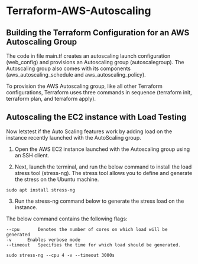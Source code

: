 # Terraform-AWS-Autoscaling
## Building the Terraform Configuration for an AWS Autoscaling Group

The code in file main.tf creates an autoscaling launch configuration (web_config) and provisions an Autoscaling group (autoscalegroup). The Autoscaling group also comes with its components (aws_autoscaling_schedule and aws_autoscaling_policy).

To provision the AWS Autoscaling group, like all other Terraform configurations, Terraform uses three commands in sequence (terraform init, terraform plan, and terraform apply).

##  Autoscaling the EC2 instance with Load Testing

Now letstest  if the Auto Scaling features work by adding load on the instance recently launched with the AutoScaling group.

1. Open the AWS EC2 instance launched with the Autoscaling group using an SSH client.

2. Next, launch the terminal, and run the below command to install the load stress tool (stress-ng). The stress tool allows you to define and generate the stress on the Ubuntu machine.

````
sudo apt install stress-ng
````

3. Run the stress-ng command below to generate the stress load on the instance.

The below command contains the following flags:
````
--cpu  		Denotes the number of cores on which load will be generated
-v 		Enables verbose mode
--timeout  	Specifies the time for which load should be generated.
````

````
sudo stress-ng --cpu 4 -v --timeout 3000s
````

